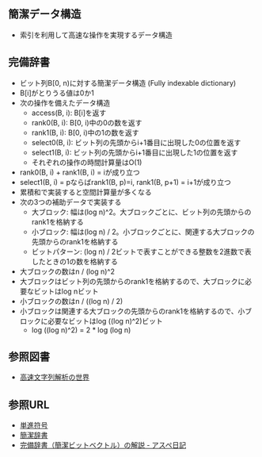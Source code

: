 ## 簡潔データ構造

- 索引を利用して高速な操作を実現するデータ構造

## 完備辞書

- ビット列B[0, n)に対する簡潔データ構造 (Fully indexable dictionary)
- B[i]がとりうる値は0か1
- 次の操作を備えたデータ構造
  - access(B, i): B[i]を返す
  - rank0(B, i): B[0, i)中の0の数を返す
  - rank1(B, i): B[0, i)中の1の数を返す
  - select0(B, i): ビット列の先頭からi+1番目に出現した0の位置を返す
  - select1(B, i): ビット列の先頭からi+1番目に出現した1の位置を返す
  - それぞれの操作の時間計算量はO(1)
- rank0(B, i) + rank1(B, i) = iが成り立つ
- select1(B, i) = pならばrank1(B, p)=i, rank1(B, p+1) = i+1が成り立つ
- 累積和で実装すると空間計算量が多くなる
- 次の3つの補助データで実装する
  - 大ブロック: 幅は(log n)^2。大ブロックごとに、ビット列の先頭からのrank1を格納する
  - 小ブロック: 幅は(log n) / 2。小ブロックごとに、関連する大ブロックの先頭からのrank1を格納する
  - ビットパターン: (log n) / 2ビットで表すことができる整数を2進数で表したときの1の数を格納する
- 大ブロックの数はn / (log n)^2
- 大ブロックはビット列の先頭からのrank1を格納するので、大ブロックに必要なビットはlog nビット
- 小ブロックの数はn / ((log n) / 2)
- 小ブロックは関連する大ブロックの先頭からのrank1を格納するので、小ブロックに必要なビットはlog ((log n)^2)ビット
  - log ((log n)^2) = 2 * log (log n)

## 参照図書

- [高速文字列解析の世界](https://sites.google.com/site/daisukeokanohara/iwanami_string_world)

## 参照URL

- [単進符号](https://ja.wikipedia.org/wiki/%E3%82%A2%E3%83%AB%E3%83%95%E3%82%A1%E7%AC%A6%E5%8F%B7)
- [簡潔辞書](https://ja.wikipedia.org/wiki/%E7%B0%A1%E6%BD%94%E3%83%87%E3%83%BC%E3%82%BF%E6%A7%8B%E9%80%A0#%E7%B0%A1%E6%BD%94%E8%BE%9E%E6%9B%B8)
- [完備辞書（簡潔ビットベクトル）の解説 - アスペ日記](https://takeda25.hatenablog.jp/entry/20140201/1391250137)
